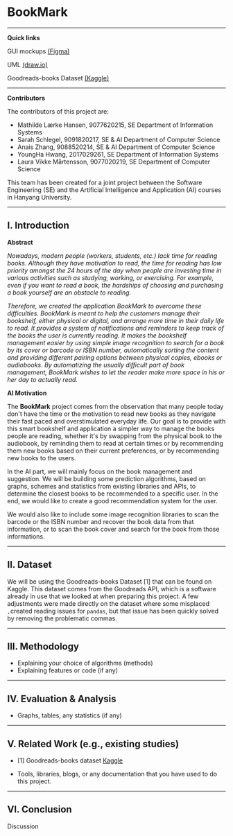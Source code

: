 BookMark
====

---

**Quick links**

GUI mockups [(Figma)](https://www.figma.com/file/txDJQqtWLzodwYxILwvgNh/Bookshelf)

UML [(draw.io)](https://drive.google.com/file/d/1qXDdPbP0vvrqVYIyJdMQ6C-DeG7IgjeZ/view?usp=sharing)

Goodreads-books Dataset [(Kaggle)](https://www.kaggle.com/jealousleopard/goodreadsbooks/version/2)

---

**Contributors**

The contributors of this project are:

- Mathilde Lærke Hansen, 9077620215, SE
  Department of Information Systems
- Sarah Schlegel, 9091820217, SE & AI
  Department of Computer Science
- Anais Zhang, 9088520214, SE & AI
  Department of Computer Science
- YoungHa Hwang, 2017029261, SE
  Department of Information Systems
- Laura Vikke Mårtensson, 9077020219, SE
  Department of Computer Science

This team has been created for a joint project between the Software Engineering (SE) and the Artificial Intelligence and Application (AI) courses in Hanyang University.



---

I. Introduction
----

**Abstract**

*Nowadays, modern people (workers, students, etc.) lack time for reading books. Although they have motivation to read, the time for reading has low priority amongst the 24 hours of the day when people are investing time in various activities such as studying, working, or exercising. For example, even if you want to read a book, the hardships of choosing and purchasing a book yourself are an obstacle to reading.*

*Therefore, we created the application BookMark to overcome these difficulties. BookMark is meant to help the customers manage their bookshelf, either physical or digital, and arrange more time in their daily life to read. It provides a system of notifications and reminders to keep track of the books the user is currently reading. It makes the bookshelf management easier by using simple image recognition to search for a book by its cover or barcode or ISBN number, automatically sorting the content and providing different pairing options between physical copies, ebooks or audiobooks. By automatizing the usually difficult part of book management, BookMark wishes to let the reader make more space in his or her day to actually read.*



**AI Motivation**

The **BookMark** project comes from the observation that many people today don't have the time or the motivation to read new books as they navigate their fast paced and overstimulated everyday life. Our goal is to provide with this smart bookshelf and application a simpler way to manage the books people are reading, whether it's by swapping from the physical book to the audiobook, by reminding them to read at certain times or by recommending them new books based on their current preferences, or by recommending new books to the users.

In the AI part, we will mainly focus on the book management and suggestion. We will be building some prediction algorithms, based on graphs, schemes and statistics from existing libraries and APIs, to determine the closest books to be recommended to a specific user. In the end, we would like to create a good recommendation system for the user.

We would also like to include some image recognition libraries to scan the barcode or the ISBN number and recover the book data from that information, or to scan the book cover and search for the book from those informations. 



---

II. Dataset
---

We will be using the Goodreads-books Dataset [1] that can be found on Kaggle. This dataset comes from the Goodreads API, which is a software already in use that we looked at when preparing this project. A few adjustments were made directly on the dataset where some misplaced `,`created reading issues for `pandas`, but that issue has been quickly solved by removing the problematic commas.



---

III. Methodology
---

- Explaining your choice of algorithms (methods) 
- Explaining features or code (if any)



---

IV. Evaluation & Analysis
---

- Graphs, tables, any statistics (if any)



---

V. Related Work (e.g., existing studies)
---

- [1] Goodreads-books dataset [Kaggle](https://www.kaggle.com/jealousleopard/goodreadsbooks/version/2)



- Tools, libraries, blogs, or any documentation that you have used to do this project.



---

VI. Conclusion
---

Discussion

